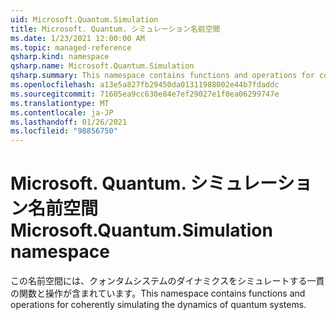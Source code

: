 ```yaml
---
uid: Microsoft.Quantum.Simulation
title: Microsoft. Quantum. シミュレーション名前空間
ms.date: 1/23/2021 12:00:00 AM
ms.topic: managed-reference
qsharp.kind: namespace
qsharp.name: Microsoft.Quantum.Simulation
qsharp.summary: This namespace contains functions and operations for coherently simulating the dynamics of quantum systems.
ms.openlocfilehash: a13e5a827fb29450da01311988002e44b7fdaddc
ms.sourcegitcommit: 71605ea9cc630e84e7ef29027e1f0ea06299747e
ms.translationtype: MT
ms.contentlocale: ja-JP
ms.lasthandoff: 01/26/2021
ms.locfileid: "98856750"
---
```

# <a name="microsoftquantumsimulation-namespace"></a><span data-ttu-id="43b3f-102">Microsoft. Quantum. シミュレーション名前空間</span><span class="sxs-lookup"><span data-stu-id="43b3f-102">Microsoft.Quantum.Simulation namespace</span></span>

<span data-ttu-id="43b3f-103">この名前空間には、クォンタムシステムのダイナミクスをシミュレートする一貫の関数と操作が含まれています。</span><span class="sxs-lookup"><span data-stu-id="43b3f-103">This namespace contains functions and operations for coherently simulating the dynamics of quantum systems.</span></span>

